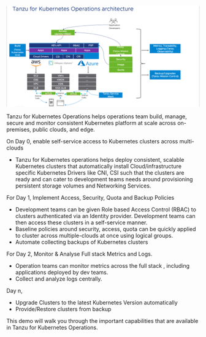 ![TKO Overview](images/tko-architecture.png)

Tanzu for Kubernetes Operations helps operations team build, manage, secure and monitor  consistent Kubernetes platform at scale across on-premises, public clouds, and edge.

On Day 0, enable self-service access to Kubernetes clusters across multi-clouds

- Tanzu for Kubernetes operations helps deploy consistent, scalable Kubernetes clusters that automatically install Cloud/infrastructure specific Kubernetes Drivers like CNI, CSI such that the clusters are ready and can cater to development teams needs around provisioning persistent storage volumes and Networking Services.

For Day 1, Implement Access, Security, Quota and Backup Policies

- Development teams can be given Role based Access Control (RBAC) to clusters authenticated via an Identity provider. Development teams can then access these clusters in a self-service manner. 
- Baseline policies around security, access, quota can be quickly applied to cluster across multiple-clouds at once using logical groups.
- Automate collecting backups of Kubernetes clusters

For Day 2, Monitor & Analyse Full stack Metrics and Logs.

- Operation teams can monitor metrics across the full stack , including applications deployed by dev teams.
- Collect and analyze logs centrally.

Day n,

- Upgrade Clusters to the latest Kubernetes Version automatically
- Provide/Restore clusters from backup 

This demo will walk you through the important capabilities that are available in Tanzu for Kubernetes Operations.